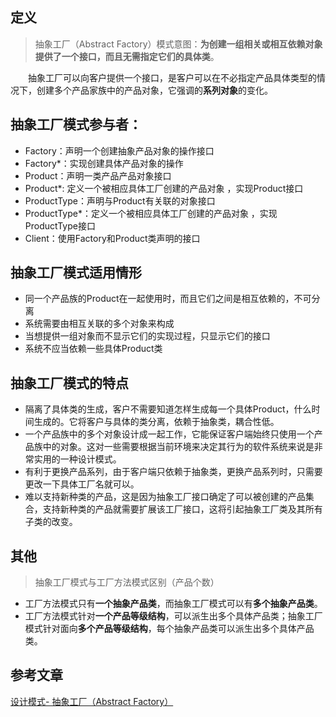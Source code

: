 ﻿## 定义
>抽象工厂（Abstract Factory）模式意图：**为创建一组相关或相互依赖对象提供了一个接口，而且无需指定它们的具体类**。

　　抽象工厂可以向客户提供一个接口，是客户可以在不必指定产品具体类型的情况下，创建多个产品家族中的产品对象，它强调的**系列对象**的变化。
## 抽象工厂模式参与者：

-  Factory：声明一个创建抽象产品对象的操作接口
- Factory*：实现创建具体产品对象的操作
- Product：声明一类产品产品对象接口
- Product*: 定义一个被相应具体工厂创建的产品对象 ，实现Product接口
- ProductType：声明与Product有关联的对象接口
- ProductType*：定义一个被相应具体工厂创建的产品对象 ，实现ProductType接口
- Client：使用Factory和Product类声明的接口

## 抽象工厂模式适用情形
- 同一个产品族的Product在一起使用时，而且它们之间是相互依赖的，不可分离
- 系统需要由相互关联的多个对象来构成
- 当想提供一组对象而不显示它们的实现过程，只显示它们的接口
- 系统不应当依赖一些具体Product类

## 抽象工厂模式的特点
- 隔离了具体类的生成，客户不需要知道怎样生成每一个具体Product，什么时间生成的。它将客户与具体的类分离，依赖于抽象类，耦合性低。
- 一个产品族中的多个对象设计成一起工作，它能保证客户端始终只使用一个产品族中的对象。这对一些需要根据当前环境来决定其行为的软件系统来说是非常实用的一种设计模式。
- 有利于更换产品系列，由于客户端只依赖于抽象类，更换产品系列时，只需要更改一下具体工厂名就可以。
- 难以支持新种类的产品，这是因为抽象工厂接口确定了可以被创建的产品集合，支持新种类的产品就需要扩展该工厂接口，这将引起抽象工厂类及其所有子类的改变。
## 其他
> 抽象工厂模式与工厂方法模式区别（产品个数）
- 工厂方法模式只有**一个抽象产品类**，而抽象工厂模式可以有**多个抽象产品类**。
- 工厂方法模式针对**一个产品等级结构**，可以派生出多个具体产品类；抽象工厂模式针对面向**多个产品等级结构**，每个抽象产品类可以派生出多个具体产品类。
## 参考文章

[设计模式- 抽象工厂（Abstract Factory）](https://www.jianshu.com/p/27fc424971bc)